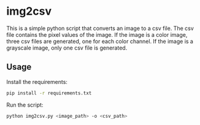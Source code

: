 # img2csv

This is a simple python script that converts an image to a csv file.
The csv file contains the pixel values of the image.
If the image is a color image, three csv files are generated, one for each color channel.
If the image is a grayscale image, only one csv file is generated.

## Usage

Install the requirements:

```bash
pip install -r requirements.txt
```

Run the script:

```bash
python img2csv.py <image_path> -o <csv_path>
```
